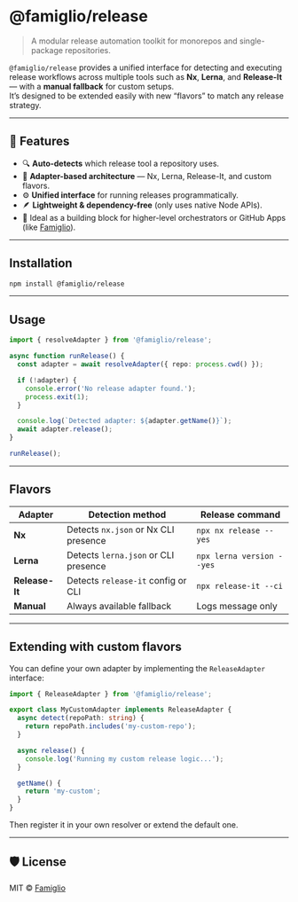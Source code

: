 # @famiglio/release

> A modular release automation toolkit for monorepos and single-package repositories.

`@famiglio/release` provides a unified interface for detecting and executing release workflows across multiple tools such as **Nx**, **Lerna**, and **Release-It** — with a **manual fallback** for custom setups.  
It’s designed to be extended easily with new “flavors” to match any release strategy.

---

## 🚀 Features

- 🔍 **Auto-detects** which release tool a repository uses.
- 🧩 **Adapter-based architecture** — Nx, Lerna, Release-It, and custom flavors.
- ⚙️ **Unified interface** for running releases programmatically.
- 🪶 **Lightweight & dependency-free** (only uses native Node APIs).
- 🧱 Ideal as a building block for higher-level orchestrators or GitHub Apps (like [Famiglio](https://github.com/famiglio)).

---

## Installation

```bash
npm install @famiglio/release
```

---

## Usage

```ts
import { resolveAdapter } from '@famiglio/release';

async function runRelease() {
  const adapter = await resolveAdapter({ repo: process.cwd() });

  if (!adapter) {
    console.error('No release adapter found.');
    process.exit(1);
  }

  console.log(`Detected adapter: ${adapter.getName()}`);
  await adapter.release();
}

runRelease();
```

---

## Flavors

| Adapter        | Detection method                     | Release command           |
| -------------- | ------------------------------------ | ------------------------- |
| **Nx**         | Detects `nx.json` or Nx CLI presence | `npx nx release --yes`    |
| **Lerna**      | Detects `lerna.json` or CLI presence | `npx lerna version --yes` |
| **Release-It** | Detects `release-it` config or CLI   | `npx release-it --ci`     |
| **Manual**     | Always available fallback            | Logs message only         |

---

## Extending with custom flavors

You can define your own adapter by implementing the `ReleaseAdapter` interface:

```ts
import { ReleaseAdapter } from '@famiglio/release';

export class MyCustomAdapter implements ReleaseAdapter {
  async detect(repoPath: string) {
    return repoPath.includes('my-custom-repo');
  }

  async release() {
    console.log('Running my custom release logic...');
  }

  getName() {
    return 'my-custom';
  }
}
```

Then register it in your own resolver or extend the default one.

---

## 🛡️ License

MIT © [Famiglio](https://github.com/famiglio)
